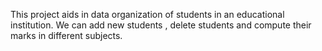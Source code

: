 This project aids in data organization of students in an educational institution. We can add new students , delete students and compute their marks in different subjects.
